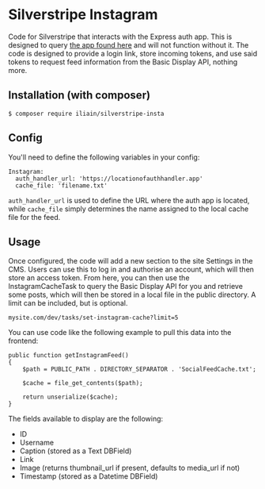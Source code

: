 # Silverstripe Instagram
Code for Silverstripe that interacts with the Express auth app. This is designed to query [the app found here](https://github.com/Iliain/insta-auth) and will not function without it. The code is designed to provide a login link, store incoming tokens, and use said tokens to request feed information from the Basic Display API, nothing more.

## Installation (with composer)

	$ composer require iliain/silverstripe-insta


## Config

You'll need to define the following variables in your config:

```
Instagram:
  auth_handler_url: 'https://locationofauthhandler.app'
  cache_file: 'filename.txt'
```
`auth_handler_url` is used to define the URL where the auth app is located, while `cache_file` simply determines the name assigned to the local cache file for the feed. 

## Usage

Once configured, the code will add a new section to the site Settings in the CMS. Users can use this to log in and authorise an account, which will then store an access token. From here, you can then use the InstagramCacheTask to query the Basic Display API for you and retrieve some posts, which will then be stored in a local file in the public directory. A limit can be included, but is optional.

```
mysite.com/dev/tasks/set-instagram-cache?limit=5
```

You can use code like the following example to pull this data into the frontend:

```
public function getInstagramFeed()
{
    $path = PUBLIC_PATH . DIRECTORY_SEPARATOR . 'SocialFeedCache.txt';

    $cache = file_get_contents($path);

    return unserialize($cache);
}
```

The fields available to display are the following: 

* ID
* Username
* Caption (stored as a Text DBField)
* Link
* Image (returns thumbnail_url if present, defaults to media_url if not)
* Timestamp (stored as a Datetime DBField)

